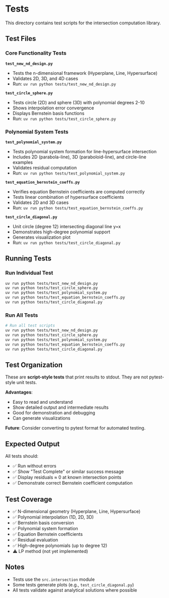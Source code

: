 # Tests

This directory contains test scripts for the intersection computation library.

## Test Files

### Core Functionality Tests

**`test_new_nd_design.py`**
- Tests the n-dimensional framework (Hyperplane, Line, Hypersurface)
- Validates 2D, 3D, and 4D cases
- Run: `uv run python tests/test_new_nd_design.py`

**`test_circle_sphere.py`**
- Tests circle (2D) and sphere (3D) with polynomial degrees 2-10
- Shows interpolation error convergence
- Displays Bernstein basis functions
- Run: `uv run python tests/test_circle_sphere.py`

### Polynomial System Tests

**`test_polynomial_system.py`**
- Tests polynomial system formation for line-hypersurface intersection
- Includes 2D (parabola-line), 3D (paraboloid-line), and circle-line examples
- Validates residual computation
- Run: `uv run python tests/test_polynomial_system.py`

**`test_equation_bernstein_coeffs.py`**
- Verifies equation Bernstein coefficients are computed correctly
- Tests linear combination of hypersurface coefficients
- Validates 2D and 3D cases
- Run: `uv run python tests/test_equation_bernstein_coeffs.py`

**`test_circle_diagonal.py`**
- Unit circle (degree 12) intersecting diagonal line y=x
- Demonstrates high-degree polynomial support
- Generates visualization plot
- Run: `uv run python tests/test_circle_diagonal.py`

## Running Tests

### Run Individual Test
```bash
uv run python tests/test_new_nd_design.py
uv run python tests/test_circle_sphere.py
uv run python tests/test_polynomial_system.py
uv run python tests/test_equation_bernstein_coeffs.py
uv run python tests/test_circle_diagonal.py
```

### Run All Tests
```bash
# Run all test scripts
uv run python tests/test_new_nd_design.py
uv run python tests/test_circle_sphere.py
uv run python tests/test_polynomial_system.py
uv run python tests/test_equation_bernstein_coeffs.py
uv run python tests/test_circle_diagonal.py
```

## Test Organization

These are **script-style tests** that print results to stdout. They are not pytest-style unit tests.

**Advantages**:
- Easy to read and understand
- Show detailed output and intermediate results
- Good for demonstration and debugging
- Can generate visualizations

**Future**: Consider converting to pytest format for automated testing.

## Expected Output

All tests should:
- ✅ Run without errors
- ✅ Show "Test Complete" or similar success message
- ✅ Display residuals ≈ 0 at known intersection points
- ✅ Demonstrate correct Bernstein coefficient computation

## Test Coverage

- ✅ N-dimensional geometry (Hyperplane, Line, Hypersurface)
- ✅ Polynomial interpolation (1D, 2D, 3D)
- ✅ Bernstein basis conversion
- ✅ Polynomial system formation
- ✅ Equation Bernstein coefficients
- ✅ Residual evaluation
- ✅ High-degree polynomials (up to degree 12)
- ⚠️ LP method (not yet implemented)

## Notes

- Tests use the `src.intersection` module
- Some tests generate plots (e.g., `test_circle_diagonal.py`)
- All tests validate against analytical solutions where possible

